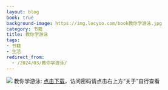 ```yaml
---
layout: blog
book: true
background-image: https://img.locyoo.com/book教你学游泳.jpg
category: 书籍
title: 教你学游泳
tags:
- 书籍
- 生活
redirect_from:
  - /2024/03/教你学游泳/
---
```

![](https://img.locyoo.com/book教你学游泳.jpg)
教你学游泳: <a name = "ref1" href="https://url18.ctfile.com/f/50983618-1055432947-9d195c?p=3619">点击下载</a>，访问密码请点击右上方“关于”自行查看